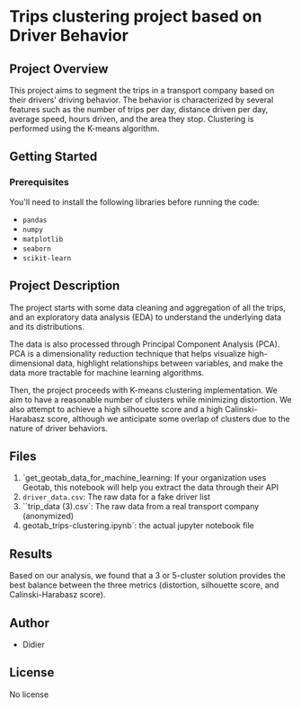 # Trips clustering project based on Driver Behavior  

## Project Overview
This project aims to segment the trips in a transport company based on their drivers' driving behavior. The behavior is characterized by several features such as the number of trips per day, distance driven per day, average speed, hours driven, and the area they stop. Clustering is performed using the K-means algorithm. 

## Getting Started
### Prerequisites
You'll need to install the following libraries before running the code:
- `pandas`
- `numpy`
- `matplotlib`
- `seaborn`
- `scikit-learn`


## Project Description
The project starts with some data cleaning and aggregation of all the trips,  and an exploratory data analysis (EDA) to understand the underlying data and its distributions. 

The data is also processed through Principal Component Analysis (PCA). PCA is a dimensionality reduction technique that helps visualize high-dimensional data, highlight relationships between variables, and make the data more tractable for machine learning algorithms.

Then, the project proceeds with K-means clustering implementation. We aim to have a reasonable number of clusters while minimizing distortion. We also attempt to achieve a high silhouette score and a high Calinski-Harabasz score, although we anticipate some overlap of clusters due to the nature of driver behaviors.

## Files
1. `get_geotab_data_for_machine_learning:  If your organization uses Geotab, this notebook will help you extract the data through their API
2. `driver_data.csv`: The raw data for a fake driver list
3. ``trip_data (3).csv`: The raw data from a real transport company (anonymized)
4. geotab_trips-clustering.ipynb`: the actual jupyter notebook file

## Results
Based on our analysis, we found that a 3 or 5-cluster solution provides the best balance between the three metrics (distortion, silhouette score, and Calinski-Harabasz score).

## Author
- Didier

## License
No license
